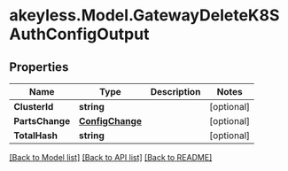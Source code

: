 # akeyless.Model.GatewayDeleteK8SAuthConfigOutput
## Properties

Name | Type | Description | Notes
------------ | ------------- | ------------- | -------------
**ClusterId** | **string** |  | [optional] 
**PartsChange** | [**ConfigChange**](ConfigChange.md) |  | [optional] 
**TotalHash** | **string** |  | [optional] 

[[Back to Model list]](../README.md#documentation-for-models) [[Back to API list]](../README.md#documentation-for-api-endpoints) [[Back to README]](../README.md)

